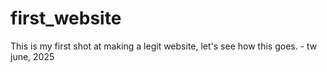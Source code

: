 # first_website
This is my first shot at making a legit website, let's see how this goes. - tw june, 2025
